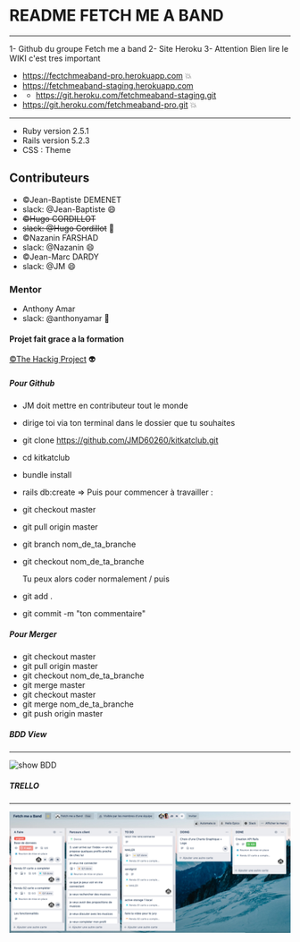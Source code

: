 # README FETCH ME A BAND #

___
1- Github du groupe Fetch me a band
2- Site Heroku
3- Attention Bien lire le WIKI c'est tres important

- <https://fectchmeaband-pro.herokuapp.com> :boom:
- <https://fetchmeaband-staging.herokuapp.com>
- - <https://git.heroku.com/fetchmeaband-staging.git>
- <https://git.heroku.com/fetchmeaband-pro.git> :boom:
  
___

- Ruby version 2.5.1
- Rails version 5.2.3
- CSS : Theme
  
## Contributeurs ##

- ©Jean-Baptiste DEMENET
- slack: @Jean-Baptiste :smile:
- ~~©Hugo CORDILLOT~~
- ~~slack: @Hugo Cordillot~~ :imp:
- ©Nazanin FARSHAD
- slack: @Nazanin :smile:
- ©Jean-Marc DARDY
- slack: @JM :smile:
  
### Mentor ###

- Anthony Amar
- slack: @anthonyamar :rocket:
  
#### Projet fait grace a la formation ####

[©The Hackig Project](<https://www.thehackingproject.org/fr>) :alien:
  
##### Pour Github #####

- JM doit mettre en contributeur tout le monde
- dirige toi via ton terminal dans le dossier que tu souhaites
- git clone <https://github.com/JMD60260/kitkatclub.git>
- cd kitkatclub
- bundle install
- rails db:create
=> Puis pour commencer à travailler :
- git checkout master
- git pull origin master
- git branch nom_de_ta_branche
- git checkout nom_de_ta_branche
  
  Tu peux alors coder normalement / puis
  
- git add .
- git commit -m "ton commentaire"
  
##### Pour Merger #####

- git checkout master
- git pull origin master
- git checkout nom_de_ta_branche
- git merge master
- git checkout master
- git merge nom_de_ta_branche
- git push origin master

##### BDD View #####

___
![show BDD](app/assets/images/BDD2.png)

##### TRELLO #####

___
![Trello](app/assets/images/Trello.png)
